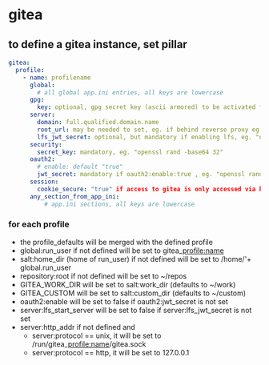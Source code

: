 # gitea

## to define a gitea instance, set pillar

```yaml
gitea:
  profile:
    - name: profilename
      global:
        # all global app.ini entries, all keys are lowercase
      gpg:
        key: optional, gpg secret key (ascii armored) to be activated for gitea
      server:
        domain: full.qualified.domain.name
        root_url: may be needed to set, eg. if behind reverse proxy eg. %(PROTOCOL)s://%(DOMAIN)s:%(HTTP_PORT)s/
        lfs_jwt_secret: optional, but mandatory if enabling lfs, eg. "openssl rand -base64 32"
      security:
        secret_key: mandatory, eg. "openssl rand -base64 32"
      oauth2:
        # enable: default "true"
        jwt_secret: mandatory if oauth2:enable:true , eg. "openssl rand -base64 32"
      session:
        cookie_secure: "true" if access to gitea is only accessed via https
      any_section_from_app_ini:
          # app.ini sections, all keys are lowercase
```

### for each profile

+ the profile_defaults will be merged with the defined profile
+ global:run_user if not defined will be set to gitea_<profile:name>
+ salt:home_dir (home of run_user) if not defined will be set to /home/'+ global.run_user
+ repository:root if not defined will be set to ~/repos
+ GITEA_WORK_DIR will be set to salt:work_dir (defaults to ~/work)
+ GITEA_CUSTOM will be set to salt:custom_dir (defaults to ~/custom)
+ oauth2:enable will be set to false if oauth2:jwt_secret is not set
+ server:lfs_start_server will be set to false if server:lfs_jwt_secret is not set
+ server:http_addr if not defined and
  + server:protocol == unix, it will be set to /run/gitea_<profile:name>/gitea.sock
  + server:protocol == http, it will be set to 127.0.0.1
